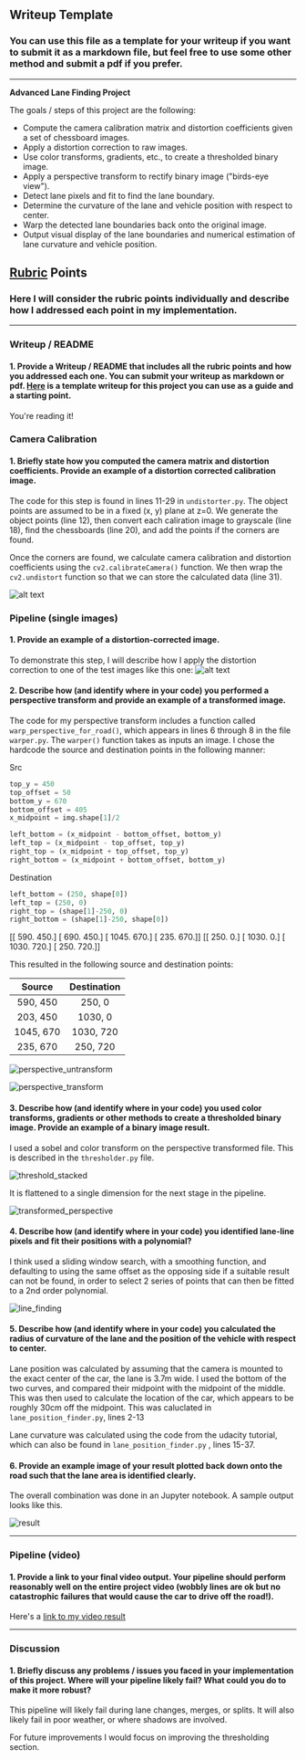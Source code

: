 ## Writeup Template

### You can use this file as a template for your writeup if you want to submit it as a markdown file, but feel free to use some other method and submit a pdf if you prefer.

---

**Advanced Lane Finding Project**

The goals / steps of this project are the following:

* Compute the camera calibration matrix and distortion coefficients given a set of chessboard images.
* Apply a distortion correction to raw images.
* Use color transforms, gradients, etc., to create a thresholded binary image.
* Apply a perspective transform to rectify binary image ("birds-eye view").
* Detect lane pixels and fit to find the lane boundary.
* Determine the curvature of the lane and vehicle position with respect to center.
* Warp the detected lane boundaries back onto the original image.
* Output visual display of the lane boundaries and numerical estimation of lane curvature and vehicle position.

[//]: # (Image References)

[chessboard]: ./writeup_images/chessboard_undistorted.png "Chessboard"
[perspective_untransform]: ./writeup_images/untransformed_perspective.png "Untransform"
[perspective_transform]: ./writeup_images/transformed_perspective.png "Transform"
[camera_correction]: ./writeup_images/camera_correction.png "Road Transformed"

[threshold_stacked]: ./writeup_images/threshold_stacked.png "Binary Example"
[transformed_perspective]: ./writeup_images/flat_threshold.png "Binary Example"

[line_finding]: ./writeup_images/line_finding.png
[result]: ./writeup_images/result.png "Fit Visual"
[image6]: ./examples/example_output.jpg "Output"
[video1]: ./project_video.mp4 "Video"

## [Rubric](https://review.udacity.com/#!/rubrics/571/view) Points

### Here I will consider the rubric points individually and describe how I addressed each point in my implementation.  

---

### Writeup / README

#### 1. Provide a Writeup / README that includes all the rubric points and how you addressed each one.  You can submit your writeup as markdown or pdf.  [Here](https://github.com/udacity/CarND-Advanced-Lane-Lines/blob/master/writeup_template.md) is a template writeup for this project you can use as a guide and a starting point.  

You're reading it!

### Camera Calibration

#### 1. Briefly state how you computed the camera matrix and distortion coefficients. Provide an example of a distortion corrected calibration image.

The code for this step is found in lines 11-29 in `undistorter.py`. The object points are assumed to be in a fixed (x, y) plane at z=0. We generate the object points (line 12), then convert each caliration image to grayscale (line 18), find the chessboards (line 20), and add the points if the corners are found.

Once the corners are found, we calculate camera calibration and distortion coefficients using the `cv2.calibrateCamera()` function. We then wrap the `cv2.undistort` function so that we can store the calculated data (line 31).

![alt text][chessboard]

### Pipeline (single images)

#### 1. Provide an example of a distortion-corrected image.


To demonstrate this step, I will describe how I apply the distortion correction to one of the test images like this one:
![alt text][camera_correction]


#### 2. Describe how (and identify where in your code) you performed a perspective transform and provide an example of a transformed image.

The code for my perspective transform includes a function called `warp_perspective_for_road()`, which appears in lines 6 through 8 in the file `warper.py`.  The `warper()` function takes as inputs an image.  I chose the hardcode the source and destination points in the following manner:

Src

```python
top_y = 450
top_offset = 50
bottom_y = 670
bottom_offset = 405
x_midpoint = img.shape[1]/2

left_bottom = (x_midpoint - bottom_offset, bottom_y)
left_top = (x_midpoint - top_offset, top_y)
right_top = (x_midpoint + top_offset, top_y)
right_bottom = (x_midpoint + bottom_offset, bottom_y)
```

Destination
```python
left_bottom = (250, shape[0])
left_top = (250, 0)
right_top = (shape[1]-250, 0)
right_bottom = (shape[1]-250, shape[0])
```

[[  590.   450.]
 [  690.   450.]
 [ 1045.   670.]
 [  235.   670.]]
[[  250.     0.]
 [ 1030.     0.]
 [ 1030.   720.]
 [  250.   720.]]

This resulted in the following source and destination points:

| Source        | Destination   |
|:-------------:|:-------------:|
| 590, 450      | 250, 0        |
| 203, 450      | 1030, 0      |
| 1045, 670     | 1030, 720      |
| 235, 670      | 250, 720        |

![perspective_untransform][]

![perspective_transform][]

#### 3. Describe how (and identify where in your code) you used color transforms, gradients or other methods to create a thresholded binary image.  Provide an example of a binary image result.

I used a sobel and color transform on the perspective transformed file. This is described in the `thresholder.py` file.

![threshold_stacked][]

It is flattened to a single dimension for the next stage in the pipeline.

![transformed_perspective][]

#### 4. Describe how (and identify where in your code) you identified lane-line pixels and fit their positions with a polynomial?

I think used a sliding window search, with a smoothing function, and defaulting to using the same offset as the opposing side if a suitable result can not be found, in order to select 2 series of points that can then be fitted to a 2nd order polynomial.

![line_finding][]

#### 5. Describe how (and identify where in your code) you calculated the radius of curvature of the lane and the position of the vehicle with respect to center.

Lane position was calculated by assuming that the camera is mounted to the exact center of the car, the lane is 3.7m wide. I used the bottom of the two curves, and compared their midpoint with the midpoint of the middle. This was then used to calculate the location of the car, which appears to be roughly 30cm off the midpoint. This was caluclated in `lane_position_finder.py`, lines 2-13

Lane curvature was calculated using the code from the udacity tutorial, which can also be found in `lane_position_finder.py` , lines 15-37.

#### 6. Provide an example image of your result plotted back down onto the road such that the lane area is identified clearly.

The overall combination was done in an Jupyter notebook. A sample output looks like this.

![result][result]

---

### Pipeline (video)

#### 1. Provide a link to your final video output.  Your pipeline should perform reasonably well on the entire project video (wobbly lines are ok but no catastrophic failures that would cause the car to drive off the road!).

Here's a [link to my video result](https://youtu.be/K-n4Jr0If3g)

---

### Discussion

#### 1. Briefly discuss any problems / issues you faced in your implementation of this project.  Where will your pipeline likely fail?  What could you do to make it more robust?

This pipeline will likely fail during lane changes, merges, or splits. It will also likely fail in poor weather, or where shadows are involved.

For future improvements I would focus on improving the thresholding section. 
